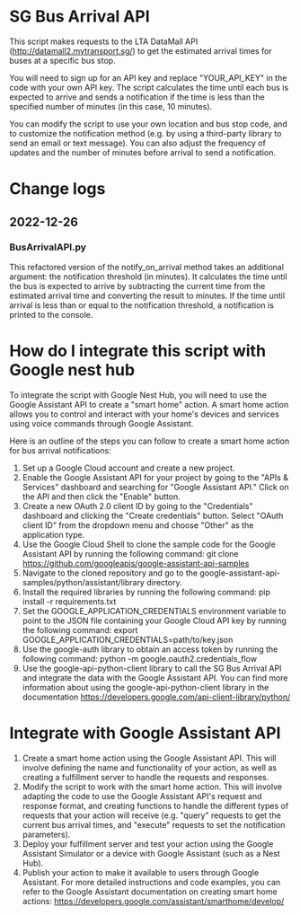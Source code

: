 # SG Bus Arrival API
This script makes requests to the LTA DataMall API (http://datamall2.mytransport.sg/) to get the estimated arrival times for buses at a specific bus stop.

You will need to sign up for an API key and replace "YOUR_API_KEY" in the code with your own API key. The script calculates the time until each bus is expected to arrive and sends a notification if the time is less than the specified number of minutes (in this case, 10 minutes).

You can modify the script to use your own location and bus stop code, and to customize the notification method (e.g. by using a third-party library to send an email or text message). You can also adjust the frequency of updates and the number of minutes before arrival to send a notification.

# Change logs
## 2022-12-26
### BusArrivalAPI.py
This refactored version of the notify_on_arrival method takes an additional argument: the notification threshold (in minutes). It calculates the time until the bus is expected to arrive by subtracting the current time from the estimated arrival time and converting the result to minutes. If the time until arrival is less than or equal to the notification threshold, a notification is printed to the console.

# How do I integrate this script with Google nest hub
To integrate the script with Google Nest Hub, you will need to use the Google Assistant API to create a "smart home" action. A smart home action allows you to control and interact with your home's devices and services using voice commands through Google Assistant.

Here is an outline of the steps you can follow to create a smart home action for bus arrival notifications:
1. Set up a Google Cloud account and create a new project.
2. Enable the Google Assistant API for your project by going to the "APIs & Services" dashboard and searching for "Google Assistant API." Click on the API and then click the "Enable" button.
3. Create a new OAuth 2.0 client ID by going to the "Credentials" dashboard and clicking the "Create credentials" button. Select "OAuth client ID" from the dropdown menu and choose "Other" as the application type.
4. Use the Google Cloud Shell to clone the sample code for the Google Assistant API by running the following command:
git clone https://github.com/googleapis/google-assistant-api-samples
5. Navigate to the cloned repository and go to the google-assistant-api-samples/python/assistant/library directory.
6. Install the required libraries by running the following command:
pip install -r requirements.txt
7. Set the GOOGLE_APPLICATION_CREDENTIALS environment variable to point to the JSON file containing your Google Cloud API key by running the following command:
export GOOGLE_APPLICATION_CREDENTIALS=path/to/key.json
8. Use the google-auth library to obtain an access token by running the following command:
python -m google.oauth2.credentials_flow
9. Use the google-api-python-client library to call the SG Bus Arrival API and integrate the data with the Google Assistant API. You can find more information about using the google-api-python-client library in the documentation https://developers.google.com/api-client-library/python/

# Integrate with Google Assistant API
1. Create a smart home action using the Google Assistant API. This will involve defining the name and functionality of your action, as well as creating a fulfillment server to handle the requests and responses.
2. Modify the script to work with the smart home action. This will involve adapting the code to use the Google Assistant API's request and response format, and creating functions to handle the different types of requests that your action will receive (e.g. "query" requests to get the current bus arrival times, and "execute" requests to set the notification parameters).
3. Deploy your fulfillment server and test your action using the Google Assistant Simulator or a device with Google Assistant (such as a Nest Hub).
4. Publish your action to make it available to users through Google Assistant.
For more detailed instructions and code examples, you can refer to the Google Assistant documentation on creating smart home actions: https://developers.google.com/assistant/smarthome/develop/
